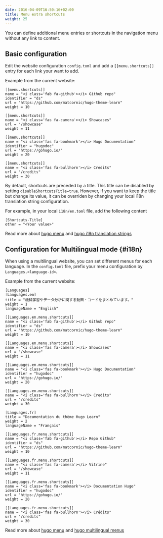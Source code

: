 ```yaml
---
date: 2016-04-09T16:50:16+02:00
title: Menu extra shortcuts
weight: 25
---
```


You can define additional menu entries or shortcuts in the navigation menu without any link to content.

## Basic configuration

Edit the website configuration `config.toml` and add a `[[menu.shortcuts]]` entry for each link your want to add.

Example from the current website:

    [[menu.shortcuts]] 
    name = "<i class='fab fa-github'></i> Github repo"
    identifier = "ds"
    url = "https://github.com/matcornic/hugo-theme-learn"
    weight = 10

    [[menu.shortcuts]]
    name = "<i class='fas fa-camera'></i> Showcases"
    url = "/showcase"
    weight = 11

    [[menu.shortcuts]]
    name = "<i class='fas fa-bookmark'></i> Hugo Documentation"
    identifier = "hugodoc"
    url = "https://gohugo.io/"
    weight = 20

    [[menu.shortcuts]]
    name = "<i class='fas fa-bullhorn'></i> Credits"
    url = "/credits"
    weight = 30

By default, shortcuts are preceded by a title. This title can be disabled by setting `disableShortcutsTitle=true`. 
However, if you want to keep the title but change its value, it can be overriden by changing your local i18n translation string configuration. 

For example, in your local `i18n/en.toml` file, add the following content

    [Shortcuts-Title]
    other = "<Your value>"

Read more about [hugo menu](https://gohugo.io/extras/menus/) and [hugo i18n translation strings](https://gohugo.io/content-management/multilingual/#translation-of-strings)

## Configuration for Multilingual mode {#i18n}

When using a multilingual website, you can set different menus for each language. In the `config.toml` file, prefix your menu configuration by `Languages.<language-id>`. 


Example from the current website:

    [Languages]
    [Languages.en]
    title = "機械学習やデータ分析に関する動画・コードをまとめています。"
    weight = 1
    languageName = "English"

    [[Languages.en.menu.shortcuts]] 
    name = "<i class='fab fa-github'></i> Github repo"
    identifier = "ds"
    url = "https://github.com/matcornic/hugo-theme-learn"
    weight = 10

    [[Languages.en.menu.shortcuts]]
    name = "<i class='fas fa-camera'></i> Showcases"
    url = "/showcase"
    weight = 11

    [[Languages.en.menu.shortcuts]]
    name = "<i class='fas fa-bookmark'></i> Hugo Documentation"
    identifier = "hugodoc"
    url = "https://gohugo.io/"
    weight = 20

    [[Languages.en.menu.shortcuts]]
    name = "<i class='fas fa-bullhorn'></i> Credits"
    url = "/credits"
    weight = 30

    [Languages.fr]
    title = "Documentation du thème Hugo Learn"
    weight = 2
    languageName = "Français"

    [[Languages.fr.menu.shortcuts]]
    name = "<i class='fab fa-github'></i> Repo Github"
    identifier = "ds"
    url = "https://github.com/matcornic/hugo-theme-learn"
    weight = 10

    [[Languages.fr.menu.shortcuts]]
    name = "<i class='fas fa-camera'></i> Vitrine"
    url = "/showcase"
    weight = 11

    [[Languages.fr.menu.shortcuts]]
    name = "<i class='fas fa-bookmark'></i> Documentation Hugo"
    identifier = "hugodoc"
    url = "https://gohugo.io/"
    weight = 20

    [[Languages.fr.menu.shortcuts]]
    name = "<i class='fas fa-bullhorn'></i> Crédits"
    url = "/credits"
    weight = 30

Read more about [hugo menu](https://gohugo.io/extras/menus/) and [hugo multilingual menus](https://gohugo.io/content-management/multilingual/#menus)